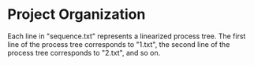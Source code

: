 # Project Organization

Each line in "sequence.txt" represents a linearized process tree. The first line of the process tree corresponds to "1.txt", the second line of the process tree corresponds to "2.txt", and so on.